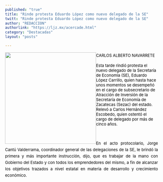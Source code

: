```yaml
---
published: "true"
title: "Rinde protesta Eduardo López como nuevo delegado de la SE"
twitt: "Rinde protesta Eduardo López como nuevo delegado de la SE"
author: "REDACCION"
authorlink: "https://ljz.mx/acercade.html"
category: "Destacadas"
layout: "posts"

---
```


<p style="margin: 0cm 0cm 10pt; text-align: justify; line-height: 15.75pt; background-position: initial initial; background-repeat: initial initial;">
  <span style="color: #444444;"><span style="font-size: small;"><span style="color: #000000;"><img src="http://ljz.mx/images/stories/fotos_abril2013/eduardo-lopez-carrillo-1.jpg" border="0" width="300" style="float: left;" />CARLOS ALBERTO NAVARRETE</span></span></span>
</p>

<span style="font-size: small;" /><span style="color: #000000;" />Esta tarde rindió protesta el nuevo delegado de la Secretaría de Economía (SE), Eduardo López Carrillo, quien hasta hace unos momentos se desempeñó en el cargo de subsecretario de Atracción de Inversión de la Secretaría de Economía de Zacatecas (Sezac) del estado. Relevó a Carlos Hernández Escobedo, quien ostentó el cargo de delegado por más de cinco años. </span></span></p> 
 

<p style="margin: 0cm 0cm 10pt; text-align: justify; line-height: 15.75pt; background-position: initial initial; background-repeat: initial initial;">
  <span style="color: #444444;"><span style="font-size: small;"><span style="color: #000000;">En el acto protocolario, Jorge Cantú Valderrama, coordinador general de las delegaciones de la SE, le brindó la primera y más importante instrucción, dijo, que es trabajar de la mano con Gobierno del Estado y con todos los emprendedores del mismo, a fin de alcanzar los objetivos trazados a nivel estatal en materia de desarrollo y crecimiento económico.</span></span></span>
</p>
